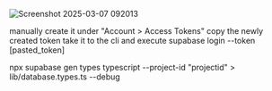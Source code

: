 ![Screenshot 2025-03-07 092013](https://github.com/user-attachments/assets/8bf99c10-dc21-4a47-bd84-281ff88dd270)


manually create it under "Account > Access Tokens"
copy the newly created token
take it to the cli and execute supabase login --token [pasted_token]

npx supabase gen types typescript --project-id "projectid" > lib/database.types.ts --debug